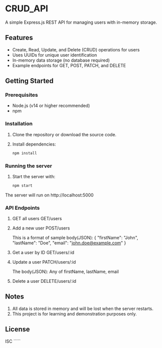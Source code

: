 # CRUD_API

A simple Express.js REST API for managing users with in-memory storage.

## Features

- Create, Read, Update, and Delete (CRUD) operations for users
- Uses UUIDs for unique user identification
- In-memory data storage (no database required)
- Example endpoints for GET, POST, PATCH, and DELETE

## Getting Started

### Prerequisites

- Node.js (v14 or higher recommended)
- npm

### Installation

1. Clone the repository or download the source code.
2. Install dependencies:

   ```sh
   npm install

### Running the server

1. Start the server with:

    ```sh
    npm start

The server will run on http://localhost:5000

### API Endpoints

1. GET all users
    GET/users

2. Add a new user
    POST/users

    This is a format of sample body(JSON):
    {
      "firstName": "John",
      "lastName": "Doe",
      "email": "john.doe@example.com"
    }

3. Get a user by ID
    GET/users/:id

4. Update a user
    PATCH/users/:id

    The body(JSON):
    Any of firstName, lastName, email

5. Delete a user
    DELETE/users/:id


## Notes

1. All data is stored in memory and will be lost when the server restarts.
2. This project is for learning and demonstration purposes only.

## License

ISC `````